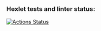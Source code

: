 ### Hexlet tests and linter status:
[![Actions Status](https://github.com/dsgnfox/frontend-project-lvl3/workflows/hexlet-check/badge.svg)](https://github.com/dsgnfox/frontend-project-lvl3/actions)